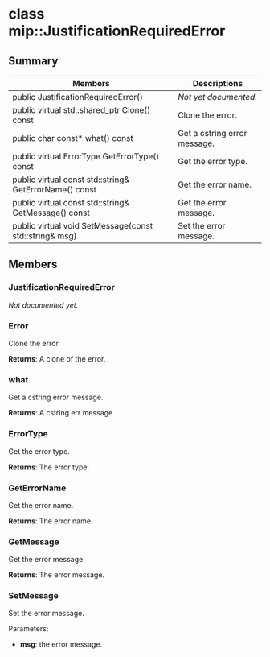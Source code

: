 # class mip::JustificationRequiredError 
  
## Summary
 Members                        | Descriptions                                
--------------------------------|---------------------------------------------
 public JustificationRequiredError()  | _Not yet documented._
public virtual std::shared_ptr<Error> Clone() const  |  Clone the error.
 public char const* what() const  |  Get a cstring error message.
 public virtual ErrorType GetErrorType() const  |  Get the error type.
 public virtual const std::string& GetErrorName() const  |  Get the error name.
 public virtual const std::string& GetMessage() const  |  Get the error message.
 public virtual void SetMessage(const std::string& msg)  |  Set the error message.
  
## Members
  
### JustificationRequiredError
_Not documented yet._

  
### Error
Clone the error.

  
**Returns**: A clone of the error.
  
### what
Get a cstring error message.

  
**Returns**: A cstring err message
  
### ErrorType
Get the error type.

  
**Returns**: The error type.
  
### GetErrorName
Get the error name.

  
**Returns**: The error name.
  
### GetMessage
Get the error message.

  
**Returns**: The error message.
  
### SetMessage
Set the error message.

Parameters:  
* **msg**: the error message.

